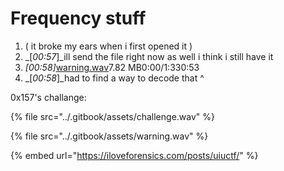 # Frequency stuff

1. ( it broke my ears when i first opened it )
2. _\[_00:57_]_ill send the file right now as well i think i still have it
3. _\[_00:58_]_[warning.wav](https://cdn.discordapp.com/attachments/1068738599786393613/1132461673349906502/warning.wav)7.82 MB0:00/1:330:53
4. _\[_00:58_]_had to find a way to decode that ^



0x157's challange:

{% file src="../.gitbook/assets/challenge.wav" %}

{% file src="../.gitbook/assets/warning.wav" %}

{% embed url="https://iloveforensics.com/posts/uiuctf/" %}
